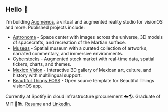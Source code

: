 ## Hello 👋

I'm building [Augmenos](https://www.augmenos.com), a virtual and augmented reality studio for visionOS and more. Published projects include:
- [Astronoma](https://www.astronoma.app) - Space center with images across the universe, 3D models of spacecrafts, and recreation of the Martian surface.
- [Museas](https://www.museas.com) - Spatial museum with a curated collection of artworks, narrated commentary, and immersive  environments.
- [Cyberstocks](https://www.augmenos.com/cyberstocks) - Augmented stock market with real-time data, spatial tickers, charts, and themes. 
- [Mexico Vision](https://www.augmenos.com/mexicovision) - Interactive 3D gallery of Mexican art, culture, and history with multilingual  support.
- [Beautiful Things FOSS](https://github.com/augmenos/BeautifulThingsFOSS) - Open source template for Beautiful Things visionOS app.

Currently at Spotify in cloud infrastructure procurement ☁️🌎.
Graduate of MIT 🤖📚. [Resume](https://www.mggscm.com/resume) and [LinkedIn](https://www.linkedin.com/in/mggscm/).

